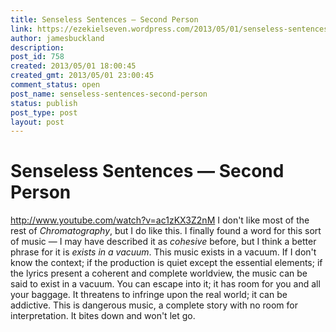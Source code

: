 ```yaml
---
title: Senseless Sentences — Second Person
link: https://ezekielseven.wordpress.com/2013/05/01/senseless-sentences-second-person/
author: jamesbuckland
description: 
post_id: 758
created: 2013/05/01 18:00:45
created_gmt: 2013/05/01 23:00:45
comment_status: open
post_name: senseless-sentences-second-person
status: publish
post_type: post
layout: post
---
```


# Senseless Sentences — Second Person

http://www.youtube.com/watch?v=ac1zKX3Z2nM I don't like most of the rest of _Chromatography_, but I do like this. I finally found a word for this sort of music — I may have described it as _cohesive_ before, but I think a better phrase for it is _exists in a vacuum_. This music exists in a vacuum. If I don't know the context; if the production is quiet except the essential elements; if the lyrics present a coherent and complete worldview, the music can be said to exist in a vacuum. You can escape into it; it has room for you and all your baggage. It threatens to infringe upon the real world; it can be addictive. This is dangerous music, a complete story with no room for interpretation. It bites down and won't let go.